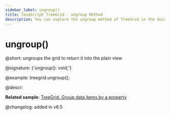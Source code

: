 ```yaml
---
sidebar_label: ungroup()
title: JavaScript TreeGrid - ungroup Method 
description: You can explore the ungroup method of TreeGrid in the documentation of the DHTMLX JavaScript UI library. Browse developer guides and API reference, try out code examples and live demos, and download a free 30-day evaluation version of DHTMLX Suite.
---
```


# ungroup()

@short: ungroups the grid to return it into the plain view

@signature: {'ungroup(): void;'}

@example:
treegrid.ungroup();

@descr:

**Related sample**: [TreeGrid. Group data items by a property](https://snippet.dhtmlx.com/bue6zm6w)

@changelog:
added in v6.5

[comment]: # (@relatedapi: treegrid/api/treegrid_groupby_method.md)
